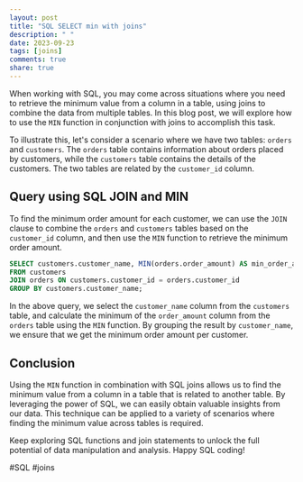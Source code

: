 ```yaml
---
layout: post
title: "SQL SELECT min with joins"
description: " "
date: 2023-09-23
tags: [joins]
comments: true
share: true
---
```


When working with SQL, you may come across situations where you need to retrieve the minimum value from a column in a table, using joins to combine the data from multiple tables. In this blog post, we will explore how to use the `MIN` function in conjunction with joins to accomplish this task.

To illustrate this, let's consider a scenario where we have two tables: `orders` and `customers`. The `orders` table contains information about orders placed by customers, while the `customers` table contains the details of the customers. The two tables are related by the `customer_id` column.

## Query using SQL JOIN and MIN

To find the minimum order amount for each customer, we can use the `JOIN` clause to combine the `orders` and `customers` tables based on the `customer_id` column, and then use the `MIN` function to retrieve the minimum order amount.

```sql
SELECT customers.customer_name, MIN(orders.order_amount) AS min_order_amount
FROM customers
JOIN orders ON customers.customer_id = orders.customer_id
GROUP BY customers.customer_name;
```

In the above query, we select the `customer_name` column from the `customers` table, and calculate the minimum of the `order_amount` column from the `orders` table using the `MIN` function. By grouping the result by `customer_name`, we ensure that we get the minimum order amount per customer.

## Conclusion

Using the `MIN` function in combination with SQL joins allows us to find the minimum value from a column in a table that is related to another table. By leveraging the power of SQL, we can easily obtain valuable insights from our data. This technique can be applied to a variety of scenarios where finding the minimum value across tables is required.

Keep exploring SQL functions and join statements to unlock the full potential of data manipulation and analysis. Happy SQL coding!

#SQL #joins